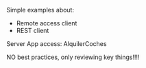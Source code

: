 Simple examples about:
- Remote access client
- REST client

Server App access: AlquilerCoches

NO best practices, only reviewing key things!!!!
